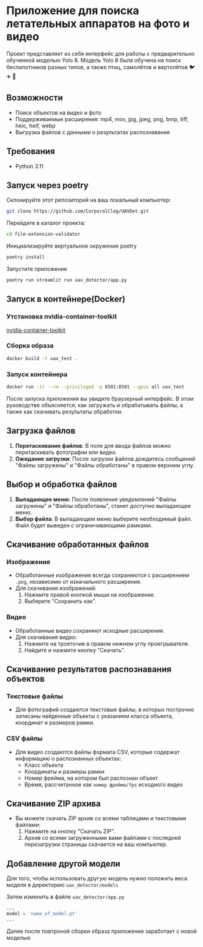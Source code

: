 # Приложение для поиска летательных аппаратов на фото и видео

Проект представляет из себя интерфейс для работы с предварительно обученной моделью Yolo 8. Модель Yolo 8 была обучена на поиск беспилотников разных типов, а также птиц, самолётов и вертолётов 🐦  ✈️ 🚁

## Возможности

- Поиск объектов на видео и фото
- Поддерживаемые расширения: mp4, mov, jpg, jpeg, png, bmp, tiff, heic, heif, webp
- Выгрузка файлов с данными о результатах распознавания

## Требования

- Python 3.11

## Запуск через poetry

Склонируйте этот репозиторий на ваш локальный компьютер:

```bash
git clone https://github.com/CorporalCleg/UAVDet.git
```

Перейдите в каталог проекта:

```bash
cd file-extension-validator
```

Инициализируйте виртуальное окружение poetry
```bash
poetry install
```

Запустите приложение
```bash
poetry run streamlit run uav_detector/app.py
```
## Запуск в контейнере(Docker)

### Утстановка nvidia-container-toolkit
[nvidia-container-toolkit](https://docs.nvidia.com/datacenter/cloud-native/container-toolkit/latest/install-guide.html)

### Сборка образа
```bash
docker build -t uav_test .
```

### Запуск контейнера
```bash
docker run -it --rm --privileged -p 8501:8501 --gpus all uav_test
```

После запуска приложения вы увидите браузерный интерфейс. В этом руководстве объясняется, как загружать и обрабатывать файлы, а также как скачивать результаты обработки.

## Загрузка файлов

1. **Перетаскивание файлов**: В поле для ввода файлов можно перетаскивать фотографии или видео.
2. **Ожидание загрузки**: После загрузки файлов дождитесь сообщений "Файлы загружены" и "Файлы обработаны" в правом верхнем углу.

## Выбор и обработка файлов

1. **Выпадающее меню**: После появления уведомлений "Файлы загружены" и "Файлы обработаны", станет доступно выпадающее меню.
2. **Выбор файла**: В выпадающем меню выберите необходимый файл. Файл будет выведен с ограничивающими рамками.

## Скачивание обработанных файлов

### Изображения

- Обработанные изображения всегда сохраняются с расширением `.png`, независимо от изначального расширения.
- Для скачивания изображений:
  1. Нажмите правой кнопкой мыши на изображение.
  2. Выберите "Сохранить как".

### Видео

- Обработанные видео сохраняют исходные расширения.
- Для скачивания видео:
  1. Нажмите на троеточие в правом нижнем углу проигрывателя.
  2. Найдите и нажмите кнопку "Скачать".

## Скачивание результатов распознавания объектов

### Текстовые файлы

- Для фотографий создаются текстовые файлы, в которых построчно записаны найденные объекты с указанием класса объекта, координат и размеров рамки.

### CSV файлы

- Для видео создаются файлы формата CSV, которые содержат информацию о распознанных объектах:
  - Класс объекта
  - Координаты и размеры рамки
  - Номер фрейма, на котором был распознан объект
  - Время, рассчитанное как `номер фрейма/fps` исходного видео

## Скачивание ZIP архива

- Вы можете скачать ZIP архив со всеми таблицами и текстовыми файлами:
  1. Нажмите на кнопку "Скачать ZIP".
  2. Архив со всеми загруженными вами файлами с последней перезагрузки страницы скачается на ваш компьютер.

## Добавление другой модели

Для того, чтобы использовать другую модель нужно положить веса модели в директорию `uav_detector/models`

Затем изменить в файле `uav_detector/app.py`

```python
...
model = 'name_of_model.pt'
...
```
Далее после повтроной сборки образа приложение заработает с новой моделью